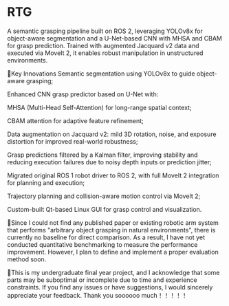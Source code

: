 # RTG
A semantic grasping pipeline built on ROS 2, leveraging YOLOv8x for object-aware segmentation and a U-Net-based CNN with MHSA and CBAM for grasp prediction. Trained with augmented Jacquard v2 data and executed via MoveIt 2, it enables robust manipulation in unstructured environments.

🌟Key Innovations
Semantic segmentation using YOLOv8x to guide object-aware grasping;

Enhanced CNN grasp predictor based on U-Net with:

MHSA (Multi-Head Self-Attention) for long-range spatial context;

CBAM attention for adaptive feature refinement;

Data augmentation on Jacquard v2: mild 3D rotation, noise, and exposure distortion for improved real-world robustness;

Grasp predictions filtered by a Kalman filter, improving stability and reducing execution failures due to noisy depth inputs or prediction jitter;

Migrated original ROS 1 robot driver to ROS 2, with full MoveIt 2 integration for planning and execution;

Trajectory planning and collision-aware motion control via MoveIt 2;

Custom-built Qt-based Linux GUI for grasp control and visualization.

🌟Since I could not find any published paper or existing robotic arm system that performs "arbitrary object grasping in natural environments", there is currently no baseline for direct comparison. As a result, I have not yet conducted quantitative benchmarking to measure the performance improvement. However, I plan to define and implement a proper evaluation method soon.

🌟This is my undergraduate final year project, and I acknowledge that some parts may be suboptimal or incomplete due to time and experience constraints. If you find any issues or have suggestions, I would sincerely appreciate your feedback. Thank you soooooo much！！！！！
